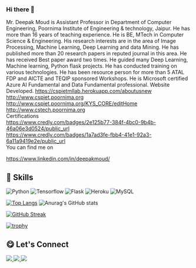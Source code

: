 ### Hi there 👋
Mr. Deepak Moud is Assistant Professor in Department of Computer Engineering, Poornima Institute of Engineering & technology, Jaipur. He has more than 16 years of teaching experience. He is BE, MTech in Computer Science & Engineering. His research interests are in the area of Image Processing, Machine Learning, Deep Learning and data Mining. He has published more than 20 research papers in reputed journal in this area. He has received Best paper award two times. He guided many Deep Learning, Machine learning, Python flask projects. He has conducted training on various technologies. He has been resource person for more than 5 ATAL FDP and AICTE and TEQIP sponsored Workshops. He is Microsoft certified Azure AI Fundamental and Data Fundamental professional.
Website Developed.
https://cspietmllab.herokuapp.com/aboutusnew                                                                                                                                                      
http://www.cspiet.poornima.org                                                                                                                                                                  
http://www.cspiet.poornima.org/KYS_CORE/editHome                                                                                                                                                
http://www.cstech.poornima.org  
Certifications                                                                                                                                                                                 
  https://www.credly.com/badges/2e125b77-384f-4bc0-9b4b-46a06e3d0524/public_url  
  https://www.credly.com/badges/1a7ad3fe-fbb4-41e1-92a3-6a11a9419e2e/public_url                                                                                                       
You can find me on                                                                                                                                                                     
  
 https://www.linkedin.com/in/deepakmoud/
## 🔧 Skills
![Python](https://img.shields.io/badge/Python-3776AB?style=for-the-badge&logo=python&logoColor=white)
![Tensorflow](https://img.shields.io/badge/Tensorflow-orange?style=for-the-badge&logo=tensorflow&logoColor=white)
![Flask](https://img.shields.io/badge/Flask-000000?style=for-the-badge&logo=flask&logoColor=white)
![Heroku](https://img.shields.io/badge/Heroku-430098?style=for-the-badge&logo=heroku&logoColor=white)
![MySQL](https://img.shields.io/badge/MySQL-00000F?style=for-the-badge&logo=mysql&logoColor=white)

[![Top Langs](https://github-readme-stats.vercel.app/api/top-langs/?username=deepakmoud)](https://github.com/anuraghazra/github-readme-stats)
![Anurag's GitHub stats](https://github-readme-stats.vercel.app/api?username=deepakmoud&count_private=true)

[![GitHub Streak](https://github-readme-streak-stats.herokuapp.com/?user=deepakmoud)](https://git.io/streak-stats)



[![trophy](https://github-profile-trophy.vercel.app/?username=deepakmoud)](https://github.com/ryo-ma/github-profile-trophy)

## 😋 Let's Connect 

<a href="https://linkedin.com/in/deepak-moud-876076119/" target="_blank">
    <img src="https://img.shields.io/badge/LinkedIn-0077B5?style=for-the-badge&logo=linkedin&logoColor=white" />
</a>
<a href="mailto:deepakmoud@poornima.org" target="_blank">
    <img src="https://img.shields.io/badge/Gmail-D14836?style=for-the-badge&logo=gmail&logoColor=white" />
</a>
<a href="mailto:deepakmoud@gmail.org" target="_blank">
    <img src="https://img.shields.io/badge/Gmail-D14836?style=for-the-badge&logo=gmail&logoColor=white" />
</a>

